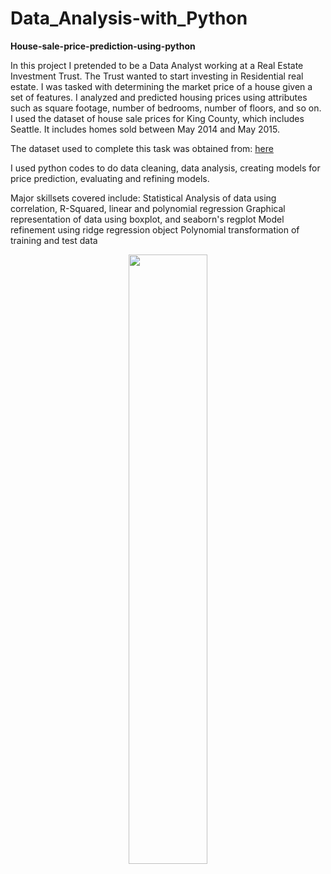 # Data_Analysis-with_Python

**House-sale-price-prediction-using-python**

In this project I pretended to be a Data Analyst working at a Real Estate Investment Trust. The Trust wanted to start investing in Residential real estate. I was tasked with determining the market price of a house given a set of features. I analyzed and predicted housing prices using attributes such as square footage, number of bedrooms, number of floors, and so on. I used the dataset of house sale prices for King County, which includes Seattle. It includes homes sold between May 2014 and May 2015.

The dataset used to complete this task was obtained from:
[here](https://www.kaggle.com/datasets/harlfoxem/housesalesprediction?utm_medium=Exinfluencer&utm_source=Exinfluencer&utm_content=000026UJ&utm_term=10006555&utm_id=NA-SkillsNetwork-coursesedxorg-SkillsNetworkCoursesIBMDeveloperSkillsNetworkDA0101ENSkillsNetwork20235326-2021-01-01)

I used python codes to do data cleaning, data analysis, creating models for price prediction, evaluating and refining models.

Major skillsets covered include:
   Statistical Analysis of data using correlation, R-Squared, linear and polynomial regression
   Graphical representation of data using boxplot, and seaborn's regplot
   Model refinement using ridge regression object
   Polynomial transformation of training and test data

<p align="center">
   <img src="https://user-images.githubusercontent.com/92489108/159091520-8090c7c7-4af2-4965-87a7-cb9e6342e294.gif" width=50% height=50%>
</p>

<!-- Final project for the IBM for Data Analysis module on Data Analysis with Python -->
